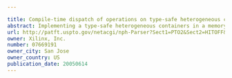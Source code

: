 ```yaml
---

title: Compile-time dispatch of operations on type-safe heterogeneous containers
abstract: Implementing a type-safe heterogeneous containers in a memory arrangement of a computing system. In one embodiment, a main object of a class is specified in program source code. The class has a variant type, and the variant type provides at least two different data types, at least one of which is a linear array of objects of one of the data types. The class includes methods for putting and getting a variant object of the variant type in and from the main object. An application of a visitor method, which includes a respective operator for each of the different data types, is specified in the program source code for each method for getting a variant object from the main object. Compilation of the source code results in code that executes the one of the operators corresponding to the data type of a referenced variant object of the main object.
url: http://patft.uspto.gov/netacgi/nph-Parser?Sect1=PTO2&Sect2=HITOFF&p=1&u=%2Fnetahtml%2FPTO%2Fsearch-adv.htm&r=1&f=G&l=50&d=PALL&S1=07669191&OS=07669191&RS=07669191
owner: Xilinx, Inc.
number: 07669191
owner_city: San Jose
owner_country: US
publication_date: 20050614
---
```

